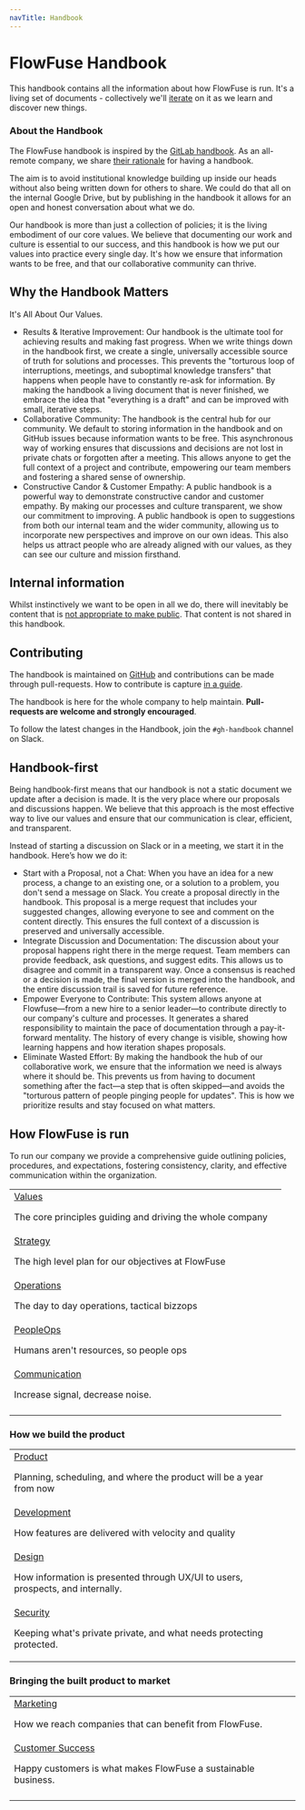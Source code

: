 ```yaml
---
navTitle: Handbook
---
```


# FlowFuse Handbook

This handbook contains all the information about how FlowFuse is run. It's a
living set of documents - collectively we'll [iterate](/handbook/company/values/#%F0%9F%94%81-iterative-improvement)
on it as we learn and discover new things.

### About the Handbook

The FlowFuse handbook is inspired by the [GitLab handbook](https://about.gitlab.com/handbook/about/).
As an all-remote company, we share [their rationale](https://about.gitlab.com/handbook/about/#advantages) for having a handbook.

The aim is to avoid institutional knowledge building up inside our heads without
also being written down for others to share. We could do that all on the internal
Google Drive, but by publishing in the handbook it allows for an open and honest
conversation about what we do.

Our handbook is more than just a collection of policies; it is the living embodiment of our core values. We believe that documenting our work and culture is essential to our success, and this handbook is how we put our values into practice every single day.
It's how we ensure that information wants to be free, and that our collaborative community can thrive.

## Why the Handbook Matters
It's All About Our Values.
* Results & Iterative Improvement: Our handbook is the ultimate tool for achieving results and making fast progress. When we write things down in the handbook first, we create a single, universally accessible source of truth for solutions and processes. This prevents the "torturous loop of interruptions, meetings, and suboptimal knowledge transfers" that happens when people have to constantly re-ask for information.  By making the handbook a living document that is never finished, we embrace the idea that "everything is a draft" and can be improved with small, iterative steps.
* Collaborative Community: The handbook is the central hub for our community. We default to storing information in the handbook and on GitHub issues because information wants to be free. This asynchronous way of working ensures that discussions and decisions are not lost in private chats or forgotten after a meeting. This allows anyone to get the full context of a project and contribute, empowering our team members and fostering a shared sense of ownership. 
* Constructive Candor & Customer Empathy: A public handbook is a powerful way to demonstrate constructive candor and customer empathy. By making our processes and culture transparent, we show our commitment to improving. A public handbook is open to suggestions from both our internal team and the wider community, allowing us to incorporate new perspectives and improve on our own ideas. This also helps us attract people who are already aligned with our values, as they can see our culture and mission firsthand.

## Internal information
Whilst instinctively we want to be open in all we do, there will inevitably be 
content that is [not appropriate to make public][data-class]. That content is not
shared in this handbook.

[data-class]: /handbook/company/security/data-management/#data-classification

## Contributing

The handbook is maintained on [GitHub](https://github.com/FlowFuse/website/tree/main/src/handbook)
and contributions can be made through pull-requests. How to contribute
is capture [in a guide](https://github.com/FlowFuse/website#flowfuse-website).

The handbook is here for the whole company to help maintain. **Pull-requests are welcome and strongly encouraged**.

To follow the latest changes in the Handbook, join the `#gh-handbook` channel on Slack.

## Handbook-first

Being handbook-first means that our handbook is not a static document we update after a decision is made. It is the very place where our proposals and discussions happen. We believe that this approach is the most effective way to live our values and ensure that our communication is clear, efficient, and transparent.

Instead of starting a discussion on Slack or in a meeting, we start it in the handbook. Here’s how we do it:

* Start with a Proposal, not a Chat: When you have an idea for a new process, a change to an existing one, or a solution to a problem, you don't send a message on Slack. You create a proposal directly in the handbook. This proposal is a merge request that includes your suggested changes, allowing everyone to see and comment on the content directly. This ensures the full context of a discussion is preserved and universally accessible.
* Integrate Discussion and Documentation: The discussion about your proposal happens right there in the merge request. Team members can provide feedback, ask questions, and suggest edits. This allows us to disagree and commit in a transparent way. Once a consensus is reached or a decision is made, the final version is merged into the handbook, and the entire discussion trail is saved for future reference.
* Empower Everyone to Contribute: This system allows anyone at Flowfuse—from a new hire to a senior leader—to contribute directly to our company's culture and processes. It generates a shared responsibility to maintain the pace of documentation through a pay-it-forward mentality. The history of every change is visible, showing how learning happens and how iteration shapes proposals.
* Eliminate Wasted Effort: By making the handbook the hub of our collaborative work, we ensure that the information we need is always where it should be. This prevents us from having to document something after the fact—a step that is often skipped—and avoids the "torturous pattern of people pinging people for updates". This is how we prioritize results and stay focused on what matters.


## How FlowFuse is run

To run our company we provide a comprehensive guide outlining policies, procedures, and expectations, fostering consistency, clarity, and effective communication within the organization.

| | |
|:----|:----|
| [Values](/handbook/company/values/)<br /><p>The core principles guiding and driving the whole company</p>
| [Strategy](/handbook/company/strategy/)<br /><p>The high level plan for our objectives at FlowFuse</p>|
| [Operations](/handbook/operations/)<br /><p>The day to day operations, tactical bizzops</p>
| [PeopleOps](/handbook/peopleops/)<br /><p>Humans aren't resources, so people ops</p> |
| [Communication](/handbook/company/communication/)<br /><p>Increase signal, decrease noise.</p>
| <!-- placeholder for now --> |

### How we build the product

| | |
|:----|:----|
| [Product](/handbook/product/)<br /><p>Planning, scheduling, and where the product will be a year from now</p>
| [Development](/handbook/development/)<br /><p>How features are delivered with velocity and quality</p>|
| [Design](/handbook/design/)<br /><p>How information is presented through UX/UI to users, prospects, and internally.</p>
| [Security](/handbook/company/security/)<br /><p>Keeping what's private private, and what needs protecting protected.</p>|
 

### Bringing the built product to market

| | |
|:----|:----|
| [Marketing](/handbook/marketing/)<br /><p>How we reach companies that can benefit from FlowFuse.</p>
| [Customer Success](/handbook/sales/customer-success/)<br /><p>Happy customers is what makes FlowFuse a sustainable business.</p>
| |
 
